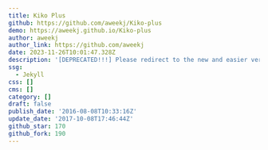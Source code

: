 ```yaml
---
title: Kiko Plus
github: https://github.com/aweekj/Kiko-plus
demo: https://aweekj.github.io/Kiko-plus
author: aweekj
author_link: https://github.com/aweekj
date: 2023-11-26T10:01:47.328Z
description: '[DEPRECATED!!!] Please redirect to the new and easier version, kiko-now==>'
ssg:
  - Jekyll
css: []
cms: []
category: []
draft: false
publish_date: '2016-08-08T10:33:16Z'
update_date: '2017-10-08T17:46:44Z'
github_star: 170
github_fork: 190
---
```

